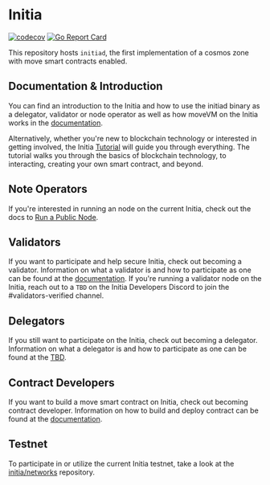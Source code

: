 # Initia

[![codecov](https://codecov.io/gh/initia-labs/initia/graph/badge.svg?token=CQ8FELH3BU)](https://codecov.io/gh/initia-labs/initia)
[![Go Report Card](https://goreportcard.com/badge/github.com/initia-labs/initia)](https://goreportcard.com/report/github.com/initia-labs/initia)

This repository hosts `initiad`, the first implementation of a cosmos zone with move smart contracts enabled.

## Documentation & Introduction

You can find an introduction to the Initia and how to use the initiad binary as a delegator, validator or node operator as well as how moveVM on the Initia works in the [documentation](https://app.gitbook.com/o/VC1Rsak51RJaeaQhM2YE/s/pUvrGia2zAh06hjawOb6/developers/initiad).

Alternatively, whether you're new to blockchain technology or interested in getting involved, the Initia [Tutorial](https://app.gitbook.com/o/f40ATI6dfRXMHEcAFnUO/s/rnGS4UFboF67ZTvcmbIH/tutorials) will guide you through everything. The tutorial walks you through the basics of blockchain technology, to interacting, creating your own smart contract, and beyond.

## Note Operators

If you're interested in running an node on the current Initia, check out the docs to [Run a Public Node](https://app.gitbook.com/o/VC1Rsak51RJaeaQhM2YE/s/pUvrGia2zAh06hjawOb6/node-operators/running-initia-node).

## Validators

If you want to participate and help secure Initia, check out becoming a validator. Information on what a validator is and how to participate as one can be found at the [documentation](https://app.gitbook.com/o/f40ATI6dfRXMHEcAFnUO/s/rnGS4UFboF67ZTvcmbIH/validators). If you're running a validator node on the Initia, reach out to a `TBD` on the Initia Developers Discord to join the #validators-verified channel.

## Delegators

If you still want to participate on the Initia, check out becoming a delegator. Information on what a delegator is and how to participate as one can be found at the [TBD](./).

## Contract Developers

If you want to build a move smart contract on Initia, check out becoming contract developer. Information on how to build and deploy contract can be found at the [documentation](https://app.gitbook.com/o/VC1Rsak51RJaeaQhM2YE/s/pUvrGia2zAh06hjawOb6/developers/contracts).

## Testnet

To participate in or utilize the current Initia testnet, take a look at the [initia/networks](https://github.com/initia-labs/networks) repository.
